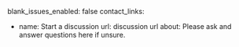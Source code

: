 blank_issues_enabled: false
contact_links:
  - name: Start a discussion
    url: discussion url
    about: Please ask and answer questions here if unsure.
